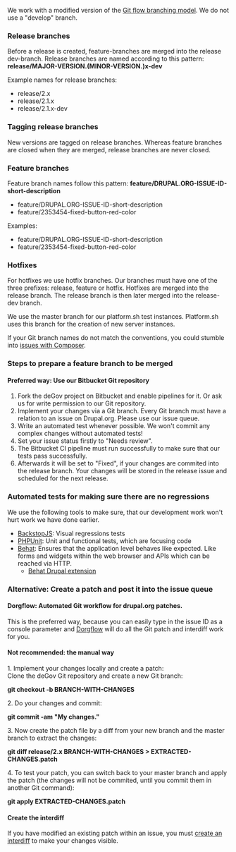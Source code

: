 We work with a modified version of the [Git flow branching model](https://danielkummer.github.io/git-flow-cheatsheet/). We do not use a "develop" branch.

### Release branches

Before a release is created, feature-branches are merged into the release dev-branch. Release branches are named according to this pattern: **release/MAJOR-VERSION.(MINOR-VERSION.)x-dev**

Example names for release branches:

* release/2.x
* release/2.1.x
* release/2.1.x-dev

### Tagging release branches

New versions are tagged on release branches. Whereas feature branches are closed when they are merged, release branches are never closed.

### Feature branches

Feature branch names follow this pattern: **feature/DRUPAL.ORG-ISSUE-ID-short-description**

* feature/DRUPAL.ORG-ISSUE-ID-short-description
* feature/2353454-fixed-button-red-color

Examples:

* feature/DRUPAL.ORG-ISSUE-ID-short-description
* feature/2353454-fixed-button-red-color

### Hotfixes

For hotfixes we use hotfix branches. Our branches must have one of the three prefixes: release, feature or hotfix. Hotfixes are merged into the release branch. The release branch is then later merged into the release-dev branch.

We use the master branch for our platform.sh test instances. Platform.sh uses this branch for the creation of new server instances.

If your Git branch names do not match the conventions, you could stumble into [issues with Composer](https://getcomposer.org/doc/articles/versions.md#branches).

### Steps to prepare a feature branch to be merged

#### Preferred way: Use our Bitbucket Git repository

1. Fork the deGov project on Bitbucket and enable pipelines for it. Or ask us for write permission to our Git repository.
2. Implement your changes via a Git branch. Every Git branch must have a relation to an issue on Drupal.org. Please use our issue queue.
3. Write an automated test whenever possible. We won't commit any complex changes without automated tests!
4. Set your issue status firstly to "Needs review".
5. The Bitbucket CI pipeline must run successfully to make sure that our tests pass successfully.
6. Afterwards it will be set to "Fixed", if your changes are commited into the release branch. Your changes will be stored in the release issue and scheduled for the next release.

### Automated tests for making sure there are no regressions

We use the following tools to make sure, that our development work won't hurt work we have done earlier.

* [BackstopJS](https://github.com/garris/BackstopJS): Visual regressions tests
* [PHPUnit](https://phpunit.de/): Unit and functional tests, which are focusing code
* [Behat](https://behat.org/en/latest/): Ensures that the application level behaves like expected. Like forms and widgets within the web browser and APIs which can be reached via HTTP.  
   * [Behat Drupal extension](https://www.drupal.org/project/drupalextension)

### Alternative: Create a patch and post it into the issue queue

#### Dorgflow: Automated Git workflow for drupal.org patches.

This is the preferred way, because you can easily type in the issue ID as a console parameter and [Dorgflow](https://github.com/joachim-n/dorgflow) will do all the Git patch and interdiff work for you.

#### Not recommended: the manual way

1\. Implement your changes locally and create a patch:  
Clone the deGov Git repository and create a new Git branch:

**git checkout -b BRANCH-WITH-CHANGES**

2\. Do your changes and commit:

**git commit -am "My changes."**

3\. Now create the patch file by a diff from your new branch and the master branch to extract the changes:

**git diff release/2.x BRANCH-WITH-CHANGES > EXTRACTED-CHANGES.patch**

4\. To test your patch, you can switch back to your master branch and apply the patch (the changes will not be commited, until you commit them in another Git command):

**git apply EXTRACTED-CHANGES.patch**

#### Create the interdiff

If you have modified an existing patch within an issue, you must [create an interdiff](https://www.drupal.org/documentation/git/interdiff "create an interdiff") to make your changes visible.